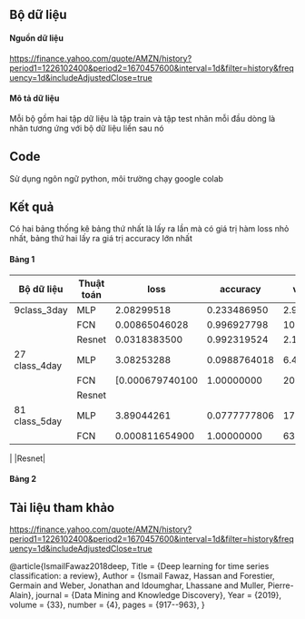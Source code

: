 
## Bộ dữ liệu 
#### Nguồn dữ liệu
  https://finance.yahoo.com/quote/AMZN/history?period1=1226102400&period2=1670457600&interval=1d&filter=history&frequency=1d&includeAdjustedClose=true

#### Mô tả dữ liệu
  Mỗi bộ gồm hai tập dữ liệu là tập train và tập test nhãn mỗi đầu dòng là nhãn tương ứng với bộ dữ liệu liền sau nó
## Code 

Sử dụng ngôn ngữ python, môi trường chạy google colab

## Kết quả
Có hai bảng thống kê bảng thứ nhất là lấy ra lần mà có giá trị hàm loss nhỏ nhất, bảng thứ hai lấy ra giá trị accuracy lớn nhất
#### Bảng 1
| Bộ dữ liệu | Thuật toán |loss | accuracy| val_loss |val_accuracy|lr|
|--------------|-------|------|-------|---------|---------|-----------|
| 9class_3day |MLP |2.08299518 | 0.233486950 |2.94052839| 0.289320379|0.00100000005|
|             |FCN|0.00865046028| 0.996927798|10.5463867  |0.669902921|0.0000999999975|
|             | Resnet |0.0318383500|  0.992319524| 2.18130589| 0.730097115|0.0000999999975|
|27 class_4day|MLP|3.08253288| 0.0988764018| 6.40033484| 0.0634920672|0.00100000005|
|             |FCN|[0.000679740100| 1.00000000| 20.8912544| 0.321995467|0.0000999999975|
|             |Resnet|
|81 class_5day|MLP|3.89044261| 0.0777777806| 17.6925926| 0.0431034490|0.00100000005|
|             |FCN|0.000811654900|1.00000000|63.6605606| 0.132183909|0.0000999999975|

|             |Resnet|
#### Bảng 2
## Tài liệu tham khảo

https://finance.yahoo.com/quote/AMZN/history?period1=1226102400&period2=1670457600&interval=1d&filter=history&frequency=1d&includeAdjustedClose=true

@article{IsmailFawaz2018deep,
  Title                    = {Deep learning for time series classification: a review},
  Author                   = {Ismail Fawaz, Hassan and Forestier, Germain and Weber, Jonathan and Idoumghar, Lhassane and Muller, Pierre-Alain},
  journal                  = {Data Mining and Knowledge Discovery},
  Year                     = {2019},
  volume                   = {33},
  number                   = {4},
  pages                    = {917--963},
}

